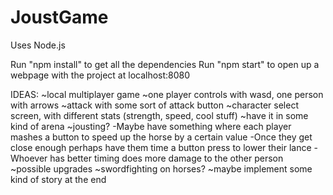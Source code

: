 # JoustGame

Uses Node.js

Run "npm install" to get all the dependencies
Run "npm start" to open up a webpage with the project at localhost:8080

IDEAS:
~local multiplayer game
~one player controls with wasd, one person with arrows
~attack with some sort of attack button
~character select screen, with different stats (strength, speed, cool stuff)
~have it in some kind of arena
~jousting?
    -Maybe have something where each player mashes a button to speed up the horse by a certain value
    -Once they get close enough perhaps have them time a button press to lower their lance
    -Whoever has better timing does more damage to the other person
~possible upgrades
~swordfighting on horses?
~maybe implement some kind of story at the end